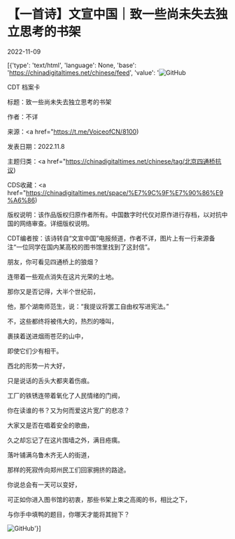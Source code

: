 # 【一首诗】文宣中国｜致一些尚未失去独立思考的书架

2022-11-09

[{'type': 'text/html', 'language': None, 'base': 'https://chinadigitaltimes.net/chinese/feed', 'value': '![GitHub](https://chinadigitaltimes.net/chinese/files/2022/11/image-1667998752257-768x497.png)

CDT 档案卡

标题：致一些尚未失去独立思考的书架

作者：不详

来源：<a href="https://t.me/VoiceofCN/8100)

发表日期：2022.11.8

主题归类：<a href="https://chinadigitaltimes.net/chinese/tag/北京四通桥抗议)

CDS收藏：<a href="https://chinadigitaltimes.net/space/%E7%9C%9F%E7%90%86%E9%A6%86)

版权说明：该作品版权归原作者所有。中国数字时代仅对原作进行存档，以对抗中国的网络审查。详细版权说明。





CDT编者按：该诗转自“文宣中国”电报频道，作者不详，图片上有一行来源备注“一位同学在国内某高校的图书馆里找到了这封信”。



朋友，你可看见四通桥上的狼烟？

连带着一些观点消失在这片光荣的土地。

那你又是否记得，大半个世纪前，

他，那个湖南师范生，说：“我提议将罢工自由权写进宪法。”

不，这些都终将被伟大的，热烈的嚎叫，

裹挟着送进烟雨苍茫的山中，

即使它们少有相干。

西北的形势一片大好，

只是说话的舌头大都夹着伤痕。

工厂的铁锈连带着氧化了人民情绪的门阀，

你在读谁的书？又为何而爱这片宽广的悲凉？

大家又是否在唱着安全的歌曲，

久之却忘记了在这片围墙之外，满目疮痍。

落叶铺满乌鲁木齐无人的街道，

那样的死寂传向郑州民工们回家拥挤的路途。

你说总会有一天可以变好，

可正如你进入图书馆的初衷，那些书架上束之高阁的书，相比之下，

与你手中填鸭的题目，你哪天才能将其抛下？



![GitHub](https://chinadigitaltimes.net/chinese/files/2022/11/image-1667997232566.png)'}]